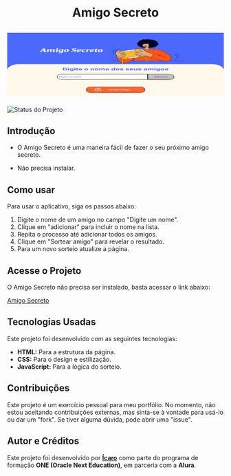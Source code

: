 ﻿<h1 align="center"> Amigo Secreto </h1>

![Essa é a tela do Amigo Secreto.](assets/jogo.png)
---
![Status do Projeto](https://img.shields.io/badge/status-beta-blue)

## **Introdução**
* O Amigo Secreto é uma maneira fácil de fazer o seu próximo amigo secreto. 

* Não precisa instalar.


## **Como usar**

Para usar o aplicativo, siga os passos abaixo:

1. Digite o nome de um amigo no campo "Digite um nome".
2. Clique em "adicionar" para incluir o nome na lista.
3. Repita o processo até adicionar todos os amigos.
4. Clique em "Sortear amigo" para revelar o resultado.
5. Para um novo sorteio atualize a página.


## **Acesse o Projeto**
O Amigo Secreto não precisa ser instalado, basta acessar o link abaixo:

[Amigo Secreto](https://amigosecreto-lyart.vercel.app/)


## **Tecnologias Usadas**

Este projeto foi desenvolvido com as seguintes tecnologias:

* **HTML:** Para a estrutura da página.
* **CSS:** Para o design e estilização.
* **JavaScript:** Para a lógica do sorteio.

## Contribuições

Este projeto é um exercício pessoal para meu portfólio. No momento, não estou aceitando contribuições externas, mas sinta-se à vontade para usá-lo ou dar um "fork". Se tiver alguma dúvida, pode abrir uma "issue".

## Autor e Créditos


Este projeto foi desenvolvido por **[Ícaro](https://github.com/icaromcbrain/challenge-amigo-secreto)** como parte do programa de formação **ONE (Oracle Next Education)**, em parceria com a **Alura**.



